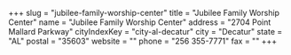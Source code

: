+++
slug = "jubilee-family-worship-center"
title = "Jubilee Family Worship Center"
name = "Jubilee Family Worship Center"
address = "2704 Point Mallard Parkway"
cityIndexKey = "city-al-decatur"
city = "Decatur"
state = "AL"
postal = "35603"
website = ""
phone = "256 355-7771"
fax = ""
+++

